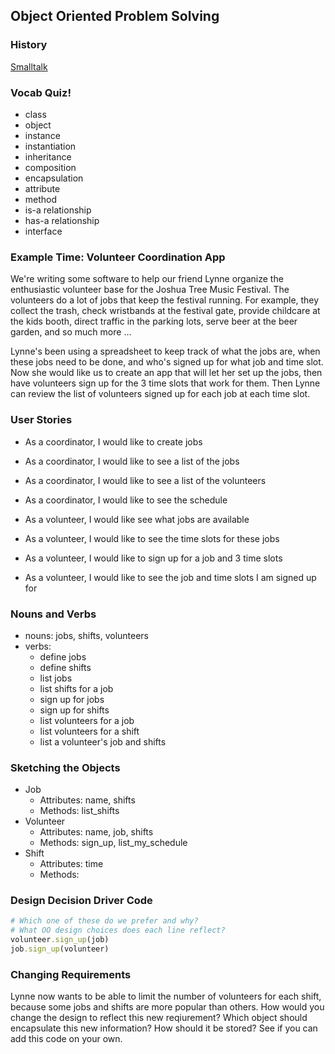 ## Object Oriented Problem Solving

### History

[Smalltalk](http://en.wikipedia.org/wiki/Smalltalk#Influences)

### Vocab Quiz!
- class
- object
- instance
- instantiation
- inheritance
- composition
- encapsulation
- attribute
- method
- is-a relationship
- has-a relationship
- interface

### Example Time: Volunteer Coordination App

We're writing some software to help our friend Lynne organize the enthusiastic volunteer base for the Joshua Tree Music Festival.  The volunteers do a lot of jobs that keep the festival running.  For example, they collect the trash, check wristbands at the festival gate, provide childcare at the kids booth, direct traffic in the parking lots, serve beer at the beer garden, and so much more ...

Lynne's been using a spreadsheet to keep track of what the jobs are, when these jobs need to be done, and who's signed up for what job and time slot.  Now she would like us to create an app that will let her set up the jobs, then have volunteers sign up for the 3 time slots that work for them.  Then Lynne can review the list of volunteers signed up for each job at each time slot.

### User Stories
- As a coordinator, I would like to create jobs
- As a coordinator, I would like to see a list of the jobs
- As a coordinator, I would like to see a list of the volunteers
- As a coordinator, I would like to see the schedule

- As a volunteer, I would like see what jobs are available
- As a volunteer, I would like to see the time slots for these jobs
- As a volunteer, I would like to sign up for a job and 3 time slots
- As a volunteer, I would like to see the job and time slots I
am signed up for

### Nouns and Verbs
- nouns: jobs, shifts, volunteers
- verbs: 
  - define jobs 
  - define shifts 
  - list jobs
  - list shifts for a job
  - sign up for jobs
  - sign up for shifts
  - list volunteers for a job 
  - list volunteers for a shift 
  - list a volunteer's job and shifts

### Sketching the Objects
- Job
  - Attributes: name, shifts
  - Methods: list_shifts
- Volunteer
  - Attributes: name, job, shifts
  - Methods: sign_up, list_my_schedule
- Shift
  - Attributes: time
  - Methods:

### Design Decision Driver Code
```ruby
# Which one of these do we prefer and why?
# What OO design choices does each line reflect?
volunteer.sign_up(job)
job.sign_up(volunteer)
```

### Changing Requirements

Lynne now wants to be able to limit the number of volunteers for each shift, because some jobs and shifts are more popular than others.  How would you change the design to reflect this new reqiurement?  Which object should encapsulate this new information?  How should it be stored?  See if you can add this code on your own.
